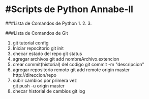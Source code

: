 #Scripts de Python  Annabe-ll
==============================

###Lista de Comandos de Python
1.
2.
3.



###Lista de Comandos de Git
1. git tutorial config
2. Iniciar repocitorio
git init
3. checar estado del repo
git status
4. agregar archivos
git add
nombreArchivo.extencion
5. crear commit(historial) del codigo git commit -m "descripcion"
6. agregar repositorio remoto 
git add remote origin master 
http://direccion/repo
7. subir cambios por primera vez  
git push -u origin master
8. checar historial de cambios
git log